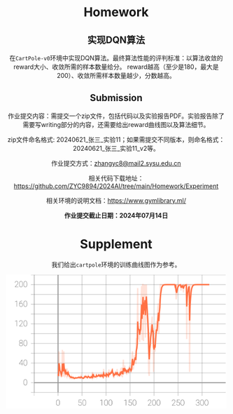 <center><H1>Homework</H1><center>

## 实现DQN算法

在`CartPole-v0`环境中实现DQN算法。最终算法性能的评判标准：以算法收敛的reward大小、收敛所需的样本数量给分。 reward越高（至少是180，最大是200）、收敛所需样本数量越少，分数越高。 

## Submission

作业提交内容：需提交一个zip文件，包括代码以及实验报告PDF。实验报告除了需要写writing部分的内容，还需要给出reward曲线图以及算法细节。

zip文件命名格式: 20240621\_张三\_实验11；如果需提交不同版本，则命名格式：20240621\_张三\_实验11_v2等。

作业提交方式：zhangyc8@mail2.sysu.edu.cn

相关代码下载地址： https://github.com/ZYC9894/2024AI/tree/main/Homework/Experiment

相关环境的说明文档：https://www.gymlibrary.ml/

**作业提交截止日期：2024年07月14日** 



# Supplement

我们给出`cartpole`环境的训练曲线图作为参考。



![figure_1](cartpole.svg)

